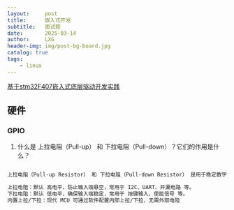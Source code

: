 ```yaml
---
layout:     post
title:      嵌入式开发
subtitle:   面试题
date:       2025-03-14
author:     LXG
header-img: img/post-bg-board.jpg
catalog: true
tags:
    - linux
---
```


[基于stm32F407嵌入式底层驱动开发实践](https://stm32f407-tech-doc.readthedocs.io/en/latest/index.html)

## 硬件

### GPIO

1. 什么是 上拉电阻（Pull-up） 和 下拉电阻（Pull-down）？它们的作用是什么？

```txt

上拉电阻（Pull-up Resistor） 和 下拉电阻（Pull-down Resistor） 是用于稳定数字电路输入端状态的电子元件，防止输入端悬空（Floating），导致不确定的逻辑状态。

上拉电阻：默认 高电平，防止输入端悬空，常用于 I2C、UART、开漏电路 等。
下拉电阻：默认 低电平，确保输入端稳定，常用于 按键输入、使能信号 等。
内置上拉/下拉：现代 MCU 可通过软件配置内部上拉/下拉，无需外部电阻

```



